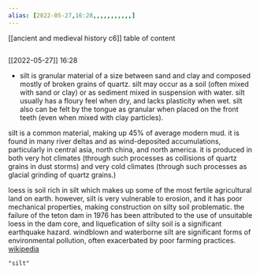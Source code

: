 ```yaml
---
alias: [2022-05-27,16:28,,,,,,,,,,,]
---
```

[[ancient and medieval history c6]]
table of content
```toc
```

[[2022-05-27]] 16:28
- silt is granular material of a size between sand and clay and composed mostly of broken grains of quartz. silt may occur as a soil (often mixed with sand or clay) or as sediment mixed in suspension with water. silt usually has a floury feel when dry, and lacks plasticity when wet. silt also can be felt by the tongue as granular when placed on the front teeth (even when mixed with clay particles).

silt is a common material, making up 45% of average modern mud. it is found in many river deltas and as wind-deposited accumulations, particularly in central asia, north china, and north america. it is produced in both very hot climates (through such processes as collisions of quartz grains in dust storms) and very cold climates (through such processes as glacial grinding of quartz grains.)

loess is soil rich in silt which makes up some of the most fertile agricultural land on earth. however, silt is very vulnerable to erosion, and it has poor mechanical properties, making construction on silty soil problematic. the failure of the teton dam in 1976 has been attributed to the use of unsuitable loess in the dam core, and liquefication of silty soil is a significant earthquake hazard. windblown and waterborne silt are significant forms of environmental pollution, often exacerbated by poor farming practices.
[wikipedia](https://en.wikipedia.org/wiki/silt)
```query
"silt"
```